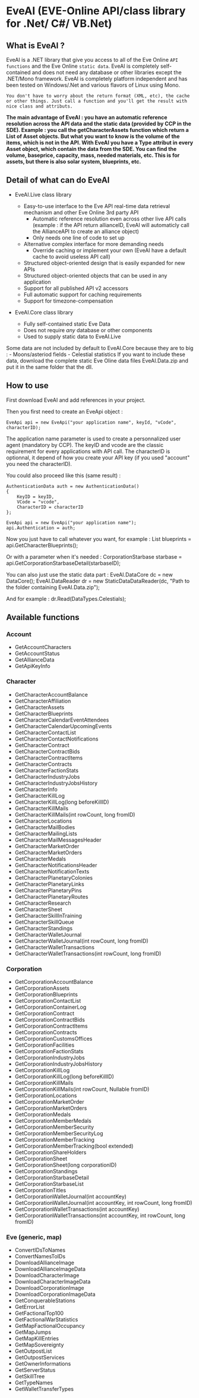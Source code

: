 # EveAI (EVE-Online API/class library for .Net/ C#/ VB.Net)

## What is EveAI ?

EveAI is a .NET library that give you access to all of the Eve Online `API functions` and the Eve Online `static data`.
EveAI is completely self-contained and does not need any database or other libraries except the .NET/Mono framework. EveAI is completely platform independent and has been tested on Windows/.Net and various flavors of Linux using Mono.

`You don't have to worry about the return format (XML, etc), the cache or other things.
Just call a function and you'll get the result with nice class and attributs.`

**The main advantage of EveAI : you have an automatic reference resolution across the API data and the static data (provided by CCP in the SDE).
Example : you call the getCharacterAssets function which return a List of Asset objects.
But what you want to know is the volume of the items, which is not in the API.
With EveAI you have a Type attribut in every Asset object, which contain the data from the SDE. You can find the volume, baseprice, capacity, mass, needed materials, etc.
This is for assets, but there is also solar system, blueprints, etc.**

## Detail of what can do EveAI

- EveAI.Live class library
	- Easy-to-use interface to the Eve API real-time data retrieval mechanism and other Eve Online 3rd party API
    	- Automatic reference resolution even across other live API calls (example : if the API return allianceID, EveAI will automaticly call the AllianceAPI to create an alliance object)
    	- Only needs one line of code to set up
	- Alternative complex interface for more demanding needs
    	- Override caching or implement your own (EveAI have a default cache to avoid useless API call)
	- Structured object-oriented design that is easily expanded for new APIs
	- Structured object-oriented objects that can be used in any application
	- Support for all published API v2 accessors
	- Full automatic support for caching requirements
	- Support for timezone-compensation

- EveAI.Core class library
	- Fully self-contained static Eve Data
	- Does not require *any* database or other components
	- Used to supply static data to EveAI.Live

Some data are not included by default to EveAI.Core because they are to big :
	- Moons/asteriod fields
	- Celestial statistics
If you want to include these data, download the complete static Eve Oline data files EveAI.Data.zip and put it in the same folder that the dll.

## How to use

First download EveAI and add references in your project.

Then you first need to create an EveApi object :

	EveApi api = new EveApi("your application name", keyId, "vCode", characterID);

The application name parameter is used to create a personnalized user agent (mandatory by CCP).
The keyID and vcode are the classic requirement for every applications with API call.
The characterID is optionnal, it depend of how you create your API key (if you used "account" you need the characterID).

You could also proceed like this (same result) :

    AuthenticationData auth = new AuthenticationData()
    {
        KeyID = keyID,
        VCode = "vcode",
        CharacterID = characterID
    };

	EveApi api = new EveApi("your application name");
	api.Authentication = auth;

Now you just have to call whatever you want, for example :
	List<Blueprint> blueprints = api.GetCharacterBlueprints();

Or with a parameter when it's needed :
	CorporationStarbase starbase = api.GetCorporationStarbaseDetail(starbaseID);

You can also just use the static data part :
    EveAI.DataCore dc = new DataCore();
    EveAI.DataReader dr = new StaticDataDataReader(dc, "Path to the folder containing EveAI.Data.zip");

And for example :
    dr.Read(DataTypes.Celestials);

## Available functions

### Account
- GetAccountCharacters
- GetAccountStatus
- GetAllianceData
- GetApiKeyInfo

### Character
- GetCharacterAccountBalance
- GetCharacterAffiliation
- GetCharacterAssets
- GetCharacterBlueprints
- GetCharacterCalendarEventAttendees
- GetCharacterCalendarUpcomingEvents
- GetCharacterContactList
- GetCharacterContactNotifications
- GetCharacterContract
- GetCharacterContractBids
- GetCharacterContractItems
- GetCharacterContracts
- GetCharacterFactionStats
- GetCharacterIndustryJobs
- GetCharacterIndustryJobsHistory
- GetCharacterInfo
- GetCharacterKillLog
- GetCharacterKillLog(long beforeKillID)
- GetCharacterKillMails
- GetCharacterKillMails(int rowCount, long fromID)
- GetCharacterLocations
- GetCharacterMailBodies
- GetCharacterMailingLists
- GetCharacterMailMessagesHeader
- GetCharacterMarketOrder
- GetCharacterMarketOrders
- GetCharacterMedals
- GetCharacterNotificationsHeader
- GetCharacterNotificationTexts
- GetCharacterPlanetaryColonies
- GetCharacterPlanetaryLinks
- GetCharacterPlanetaryPins
- GetCharacterPlanetaryRoutes
- GetCharacterResearch
- GetCharacterSheet
- GetCharacterSkillInTraining
- GetCharacterSkillQueue
- GetCharacterStandings
- GetCharacterWalletJournal
- GetCharacterWalletJournal(int rowCount, long fromID)
- GetCharacterWalletTransactions
- GetCharacterWalletTransactions(int rowCount,  long fromID)

### Corporation
- GetCorporationAccountBalance
- GetCorporationAssets
- GetCorporationBlueprints
- GetCorporationContactList
- GetCorporationContainerLog
- GetCorporationContract
- GetCorporationContractBids
- GetCorporationContractItems
- GetCorporationContracts
- GetCorporationCustomsOffices
- GetCorporationFacilities
- GetCorporationFactionStats
- GetCorporationIndustryJobs
- GetCorporationIndustryJobsHistory
- GetCorporationKillLog
- GetCorporationKillLog(long beforeKillID)
- GetCorporationKillMails
- GetCorporationKillMails(int rowCount, Nullable<long> fromID)
- GetCorporationLocations
- GetCorporationMarketOrder
- GetCorporationMarketOrders
- GetCorporationMedals
- GetCorporationMemberMedals
- GetCorporationMemberSecurity
- GetCorporationMemberSecurityLog
- GetCorporationMemberTracking
- GetCorporationMemberTracking(bool extended)
- GetCorporationShareHolders
- GetCorporationSheet
- GetCorporationSheet(long corporationID)
- GetCorporationStandings
- GetCorporationStarbaseDetail
- GetCorporationStarbaseList
- GetCorporationTitles
- GetCorporationWalletJournal(int accountKey)
- GetCorporationWalletJournal(int accountKey, int rowCount, long fromID)
- GetCorporationWalletTransactions(int accountKey)
- GetCorporationWalletTransactions(int accountKey, int rowCount, long fromID)

### Eve (generic, map)
- ConvertIDsToNames
- ConvertNamesToIDs
- DownloadAllianceImage
- DownloadAllianceImageData
- DownloadCharacterImage
- DownloadCharacterImageData
- DownloadCorporationImage
- DownloadCorporationImageData
- GetConquerableStations
- GetErrorList
- GetFactionalTop100
- GetFactionalWarStatistics
- GetMapFactionalOccupancy
- GetMapJumps
- GetMapKillEntries
- GetMapSovereignty
- GetOutpostList
- GetOutpostServices
- GetOwnerInformations
- GetServerStatus
- GetSkillTree
- GetTypeNames
- GetWalletTransferTypes

